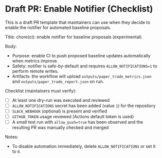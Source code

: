 # Draft PR: Enable Notifier (Checklist)

This is a draft PR template that maintainers can use when they decide to enable the notifier for automated baseline proposals.

Title: chore(ci): enable notifier for baseline proposals (experimental)

Body:
- Purpose: enable CI to push proposed baseline updates automatically when metrics improve.
- Safety: notifier is safe-by-default and requires `ALLOW_NOTIFICATIONS=1` to perform remote writes.
- Artifacts: the workflow will upload `outputs/paper_trade_metrics.json` and `outputs/paper_trade_report.json` on run.

Checklist (maintainers must verify):
- [ ] At least one dry-run was executed and reviewed
- [ ] `ALLOW_NOTIFICATIONS` secret has been added (value `1`) for the repository
- [ ] `SLACK_WEBHOOK` (optional) is present and verified
- [ ] `GITHUB_TOKEN` usage reviewed (Actions default token is used)
- [ ] A small test run with `allow_push=true` has been observed and the resulting PR was manually checked and merged

Notes:
- To disable automation immediately, delete `ALLOW_NOTIFICATIONS` or set it to `0`.
